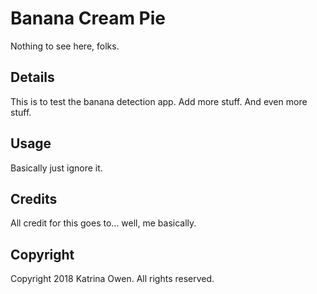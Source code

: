 # Banana Cream Pie

Nothing to see here, folks.

## Details

This is to test the banana detection app.
Add more stuff.
And even more stuff.

## Usage

Basically just ignore it.

## Credits

All credit for this goes to... well, me basically.

## Copyright

Copyright 2018 Katrina Owen. All rights reserved.

